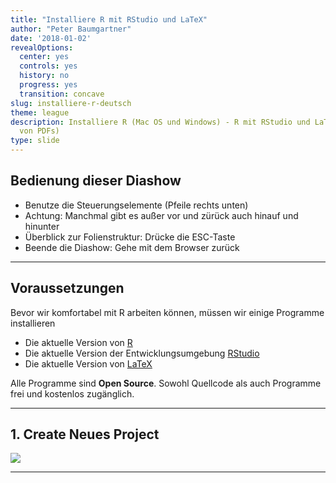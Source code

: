 ```yaml
---
title: "Installiere R mit RStudio und LaTeX"
author: "Peter Baumgartner"
date: '2018-01-02'
revealOptions:
  center: yes
  controls: yes
  history: no
  progress: yes
  transition: concave
slug: installiere-r-deutsch
theme: league
description: Installiere R (Mac OS und Windows) - R mit RStudio und LaTeX (zum Generieren
  von PDFs)
type: slide
---
```

## Bedienung dieser Diashow

- Benutze die Steuerungselemente (Pfeile rechts unten)
- Achtung: Manchmal gibt es außer vor und zürück auch hinauf und hinunter
- Überblick zur Folienstruktur: Drücke die ESC-Taste
- Beende die Diashow: Gehe mit dem Browser zurück

---

## Voraussetzungen

Bevor wir komfortabel mit R arbeiten können, müssen wir einige Programme installieren

- Die aktuelle Version von [R](https://cran.r-project.org/)
- Die aktuelle Version der Entwicklungsumgebung [RStudio](https://www.rstudio.com/products/rstudio/download/)
- Die aktuelle Version von [LaTeX](https://www.latex-project.org/get/)

Alle Programme sind **Open Source**. Sowohl Quellcode als auch Programme frei und kostenlos zugänglich.

---

## 1. Create Neues Project

<img src="/img/r-install-tutorial/create-new-project.png">
<!-- .element height="70%" width="70%" -->


---
